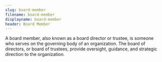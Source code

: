 ```yaml
---
slug: board-member
filename: board-member
displayname: board-member
header: Board Member
---
```


A board member, also known as a board director or trustee, is someone who serves on the governing body of an organization. The board of directors, or board of trustees, provide oversight, guidance, and strategic direction to the organization.
